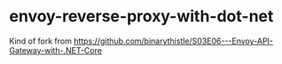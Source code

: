 # envoy-reverse-proxy-with-dot-net
Kind of fork from https://github.com/binarythistle/S03E06---Envoy-API-Gateway-with-.NET-Core

